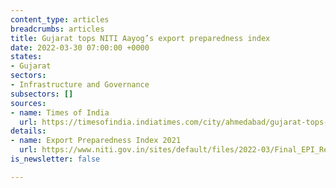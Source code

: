 ```yaml
---
content_type: articles
breadcrumbs: articles
title: Gujarat tops NITI Aayog’s export preparedness index
date: 2022-03-30 07:00:00 +0000
states:
- Gujarat
sectors:
- Infrastructure and Governance
subsectors: []
sources:
- name: Times of India
  url: https://timesofindia.indiatimes.com/city/ahmedabad/gujarat-tops-niti-aayogs-export-preparedness-index-2021/articleshowprint/90455410.cms
details:
- name: Export Preparedness Index 2021
  url: https://www.niti.gov.in/sites/default/files/2022-03/Final_EPI_Report_25032022.pdf
is_newsletter: false

---
```

